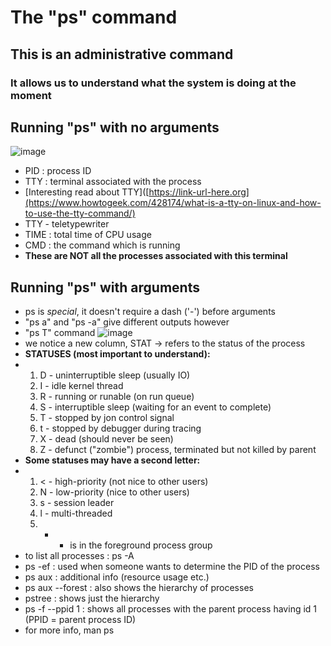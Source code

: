 # The "ps" command
## This is an administrative command
### It allows us to understand what the system is doing at the moment

## Running "ps" with no arguments
![image](https://github.com/bogdandragosvasile/UTCN_summer_2023/assets/36898665/09c91b41-498e-4686-b4be-fad5370b5f25)
* PID : process ID
* TTY : terminal associated with the process
* [Interesting read about TTY]([https://link-url-here.org](https://www.howtogeek.com/428174/what-is-a-tty-on-linux-and-how-to-use-the-tty-command/)
* TTY - teletypewriter
* TIME : total time of CPU usage
* CMD : the command which is running
* **These are NOT all the processes associated with this terminal**

## Running "ps" with arguments
* ps is _special_, it doesn't require a dash ('-') before arguments
* "ps a" and "ps -a" give different outputs however
* "ps T" command
![image](https://github.com/bogdandragosvasile/UTCN_summer_2023/assets/36898665/b8816dec-1713-424b-a6e3-b77d43988ac9)
* we notice a new column, STAT -> refers to the status of the process
* **STATUSES (most important to understand):**
* 1. D - uninterruptible sleep (usually IO)
  2. I - idle kernel thread
  3. R - running or runable (on run queue)
  4. S - interruptible sleep (waiting for an event to complete)
  5. T - stopped by jon control signal
  6. t - stopped by debugger during tracing
  7. X - dead (should never be seen)
  8. Z - defunct ("zombie") process, terminated but not killed by parent
* **Some statuses may have a second letter:**
* 1. < - high-priority (not nice to other users)
  2. N - low-priority (nice to other users)
  3. s - session leader
  4. l - multi-threaded
  5. + - is in the foreground process group
* to list all processes : ps -A
* ps -ef : used when someone wants to determine the PID of the process
* ps aux : additional info (resource usage etc.)
* ps aux --forest : also shows the hierarchy of processes
* pstree : shows just the hierarchy
* ps -f --ppid 1 : shows all processes with the parent process having id 1 (PPID = parent process ID)
* for more info, man ps
